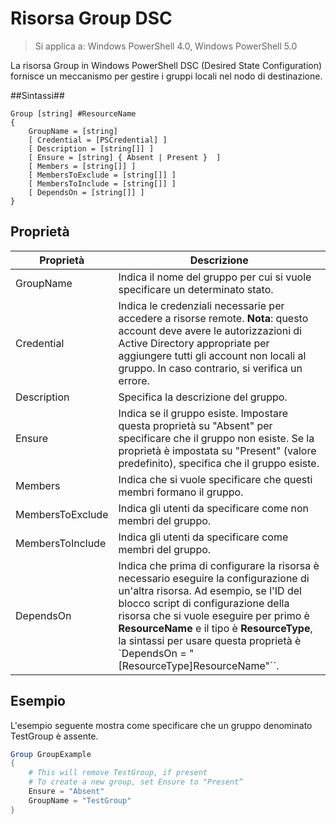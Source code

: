 # Risorsa Group DSC

> Si applica a: Windows PowerShell 4.0, Windows PowerShell 5.0

La risorsa Group in Windows PowerShell DSC (Desired State Configuration) fornisce un meccanismo per gestire i gruppi locali nel nodo di destinazione.

##Sintassi##
```
Group [string] #ResourceName
{
    GroupName = [string]
    [ Credential = [PSCredential] ]
    [ Description = [string[]] ]
    [ Ensure = [string] { Absent | Present }  ]
    [ Members = [string[]] ]
    [ MembersToExclude = [string[]] ]
    [ MembersToInclude = [string[]] ]
    [ DependsOn = [string[]] ]
}
```

## Proprietà

|  Proprietà  |  Descrizione   | 
|---|---| 
| GroupName| Indica il nome del gruppo per cui si vuole specificare un determinato stato.| 
| Credential| Indica le credenziali necessarie per accedere a risorse remote. **Nota**: questo account deve avere le autorizzazioni di Active Directory appropriate per aggiungere tutti gli account non locali al gruppo. In caso contrario, si verifica un errore.
| Description| Specifica la descrizione del gruppo.| 
| Ensure| Indica se il gruppo esiste. Impostare questa proprietà su "Absent" per specificare che il gruppo non esiste. Se la proprietà è impostata su "Present" (valore predefinito), specifica che il gruppo esiste.| 
| Members| Indica che si vuole specificare che questi membri formano il gruppo.| 
| MembersToExclude| Indica gli utenti da specificare come non membri del gruppo.| 
| MembersToInclude| Indica gli utenti da specificare come membri del gruppo.| 
| DependsOn | Indica che prima di configurare la risorsa è necessario eseguire la configurazione di un'altra risorsa. Ad esempio, se l'ID del blocco script di configurazione della risorsa che si vuole eseguire per primo è __ResourceName__ e il tipo è __ResourceType__, la sintassi per usare questa proprietà è `DependsOn = "[ResourceType]ResourceName"``.| 

## Esempio

L'esempio seguente mostra come specificare che un gruppo denominato TestGroup è assente. 

```powershell
Group GroupExample
{
    # This will remove TestGroup, if present
    # To create a new group, set Ensure to "Present“
    Ensure = "Absent"
    GroupName = "TestGroup"
}
```
<!--HONumber=Feb16_HO4-->
